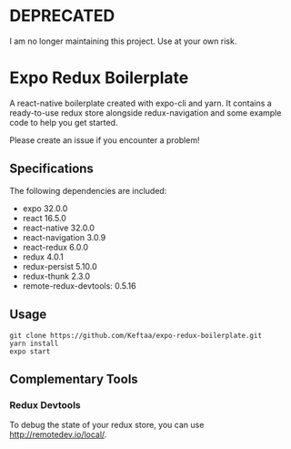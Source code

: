 # DEPRECATED  
I am no longer maintaining this project. Use at your own risk.

# Expo Redux Boilerplate
A react-native boilerplate created with expo-cli and yarn. It contains a ready-to-use redux store alongside redux-navigation and some example code to help you get started.

Please create an issue if you encounter a problem!

## Specifications
The following dependencies are included:
- expo 32.0.0
- react 16.5.0
- react-native 32.0.0
- react-navigation 3.0.9
- react-redux 6.0.0
- redux 4.0.1
- redux-persist 5.10.0
- redux-thunk 2.3.0
- remote-redux-devtools: 0.5.16

## Usage

`git clone https://github.com/Keftaa/expo-redux-boilerplate.git`  
`yarn install`  
`expo start`  

## Complementary Tools

### Redux Devtools

To debug the state of your redux store, you can use http://remotedev.io/local/.
